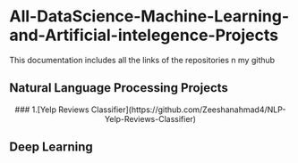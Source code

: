 # All-DataScience-Machine-Learning-and-Artificial-intelegence-Projects
This documentation includes all the links of the repositories n my github 




## Natural Language Processing Projects
<p style="text-align: center;">   ###              
  1.[Yelp Reviews Classifier](https://github.com/Zeeshanahmad4/NLP-Yelp-Reviews-Classifier)
 </p> 



## Deep Learning
